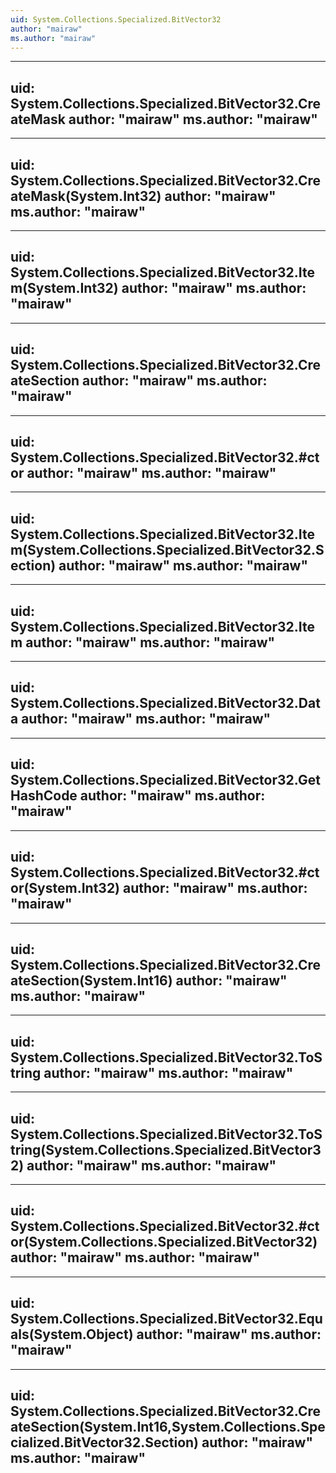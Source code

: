 ```yaml
---
uid: System.Collections.Specialized.BitVector32
author: "mairaw"
ms.author: "mairaw"
---
```


---
uid: System.Collections.Specialized.BitVector32.CreateMask
author: "mairaw"
ms.author: "mairaw"
---

---
uid: System.Collections.Specialized.BitVector32.CreateMask(System.Int32)
author: "mairaw"
ms.author: "mairaw"
---

---
uid: System.Collections.Specialized.BitVector32.Item(System.Int32)
author: "mairaw"
ms.author: "mairaw"
---

---
uid: System.Collections.Specialized.BitVector32.CreateSection
author: "mairaw"
ms.author: "mairaw"
---

---
uid: System.Collections.Specialized.BitVector32.#ctor
author: "mairaw"
ms.author: "mairaw"
---

---
uid: System.Collections.Specialized.BitVector32.Item(System.Collections.Specialized.BitVector32.Section)
author: "mairaw"
ms.author: "mairaw"
---

---
uid: System.Collections.Specialized.BitVector32.Item
author: "mairaw"
ms.author: "mairaw"
---

---
uid: System.Collections.Specialized.BitVector32.Data
author: "mairaw"
ms.author: "mairaw"
---

---
uid: System.Collections.Specialized.BitVector32.GetHashCode
author: "mairaw"
ms.author: "mairaw"
---

---
uid: System.Collections.Specialized.BitVector32.#ctor(System.Int32)
author: "mairaw"
ms.author: "mairaw"
---

---
uid: System.Collections.Specialized.BitVector32.CreateSection(System.Int16)
author: "mairaw"
ms.author: "mairaw"
---

---
uid: System.Collections.Specialized.BitVector32.ToString
author: "mairaw"
ms.author: "mairaw"
---

---
uid: System.Collections.Specialized.BitVector32.ToString(System.Collections.Specialized.BitVector32)
author: "mairaw"
ms.author: "mairaw"
---

---
uid: System.Collections.Specialized.BitVector32.#ctor(System.Collections.Specialized.BitVector32)
author: "mairaw"
ms.author: "mairaw"
---

---
uid: System.Collections.Specialized.BitVector32.Equals(System.Object)
author: "mairaw"
ms.author: "mairaw"
---

---
uid: System.Collections.Specialized.BitVector32.CreateSection(System.Int16,System.Collections.Specialized.BitVector32.Section)
author: "mairaw"
ms.author: "mairaw"
---
